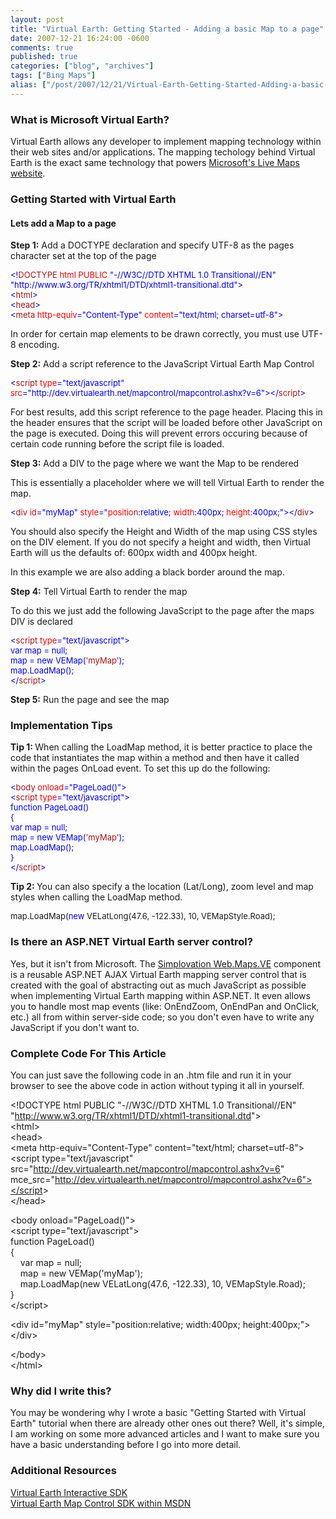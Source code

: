 ```yaml
---
layout: post
title: "Virtual Earth: Getting Started - Adding a basic Map to a page"
date: 2007-12-21 16:24:00 -0600
comments: true
published: true
categories: ["blog", "archives"]
tags: ["Bing Maps"]
alias: ["/post/2007/12/21/Virtual-Earth-Getting-Started-Adding-a-basic-Map-to-a-page", "/post/2007/12/21/virtual-earth-getting-started-adding-a-basic-map-to-a-page"]
---
```

<!-- more -->
<h3>What is Microsoft Virtual Earth?</h3>
<p>
Virtual Earth allows any developer to implement mapping technology within their web sites and/or applications. The mapping techology behind Virtual Earth is the exact same technology that powers <a href="http://maps.live.com/">Microsoft&#39;s Live Maps website</a>.
</p>
<h3>Getting Started with Virtual Earth</h3>
<h4>Lets add a Map to a page</h4>
<p>
<strong>Step 1:</strong> Add a DOCTYPE declaration and specify UTF-8 as the pages character set at the top of the page
</p>
<font size="2" color="#0000ff">
<p>
&lt;!<font size="2" color="#a31515">DOCTYPE</font><font size="2"> </font><font size="2" color="#ff0000">html</font><font size="2"> </font><font size="2" color="#ff0000">PUBLIC</font><font size="2"> </font><font size="2" color="#0000ff">&quot;-//W3C//DTD XHTML 1.0 Transitional//EN&quot;</font><font size="2"> </font><font size="2" color="#0000ff">&quot;http://www.w3.org/TR/xhtml1/DTD/xhtml1-transitional.dtd&quot;&gt;<br />
&lt;</font><font size="2" color="#a31515">html</font><font size="2" color="#0000ff">&gt;<br />
&lt;</font><font size="2" color="#a31515">head</font><font size="2" color="#0000ff">&gt;<br />
&lt;</font><font size="2" color="#a31515">meta</font><font size="2"> </font><font size="2" color="#ff0000">http-equiv</font><font size="2" color="#0000ff">=&quot;Content-Type&quot;</font><font size="2"> </font><font size="2" color="#ff0000">content</font><font size="2" color="#0000ff">=&quot;text/html; charset=utf-8&quot;&gt;</font>
</p>
</font>
<p>
In order for certain map elements to be drawn correctly, you must use UTF-8 encoding.
</p>
<p>
<strong>Step 2:</strong> Add a script reference to the JavaScript Virtual Earth Map Control
</p>
<font size="2" color="#0000ff">
<p>
&lt;<font size="2" color="#a31515">script</font><font size="2"> </font><font size="2" color="#ff0000">type</font><font size="2" color="#0000ff">=&quot;text/javascript&quot;</font><font size="2"> </font><font size="2" color="#ff0000">src</font><font size="2" color="#0000ff">=&quot;http://dev.virtualearth.net/mapcontrol/mapcontrol.ashx?v=6&quot;&gt;&lt;/</font><font size="2" color="#a31515">script</font><font size="2" color="#0000ff">&gt;</font>
</p>
</font>
<p>
For best results, add this script reference to the page header. Placing this in the header ensures that the script will be loaded before other JavaScript on the page is executed. Doing this will prevent errors occuring because of certain code running before the script file is loaded.
</p>
<p>
<strong>Step 3:</strong> Add a DIV to the page where we want the Map to be rendered
</p>
<p>
This is essentially a placeholder where we will tell Virtual Earth to render the map.
</p>
<font size="2" color="#0000ff">
<p>
&lt;<font size="2" color="#a31515">div</font><font size="2"> </font><font size="2" color="#ff0000">id</font><font size="2" color="#0000ff">=&quot;myMap&quot;</font><font size="2"> </font><font size="2" color="#ff0000">style</font><font size="2" color="#0000ff">=&quot;</font><font size="2" color="#ff0000">position</font><font size="2">:</font><font size="2" color="#0000ff">relative</font><font size="2">; </font><font size="2" color="#ff0000">width</font><font size="2">:</font><font size="2" color="#0000ff">400px</font><font size="2">; </font><font size="2" color="#ff0000">height</font><font size="2">:</font><font size="2" color="#0000ff">400px</font><font size="2">;</font><font size="2" color="#0000ff">&quot;&gt;&lt;/</font><font size="2" color="#a31515">div</font><font size="2" color="#0000ff">&gt;</font>
</p>
</font>
<p>
You should also specify the Height and Width of the map using CSS styles on the DIV element. If you do not specify a height and width, then Virtual Earth will us the defaults of: 600px width and 400px height.
</p>
<p>
In this example we are also adding a black border around the map.
</p>
<p>
<strong>Step 4:</strong> Tell Virtual Earth to render the map
</p>
<p>
To do this we just add the following JavaScript to the page after the maps DIV is declared
</p>
<font size="2" color="#0000ff">
<p>
&lt;<font size="2" color="#a31515">script</font><font size="2"> </font><font size="2" color="#ff0000">type</font><font size="2" color="#0000ff">=&quot;text/javascript&quot;&gt;<br />
var</font><font size="2"> map = </font><font size="2" color="#0000ff">null</font><font size="2">;<br />
map = </font><font size="2" color="#0000ff">new</font><font size="2"> VEMap(</font><font size="2" color="#a31515">&#39;myMap&#39;</font><font size="2">);<br />
map.LoadMap();<br />
</font><font size="2" color="#0000ff">&lt;/</font><font size="2" color="#a31515">script</font><font size="2" color="#0000ff">&gt;</font>
</p>
</font>
<p>
<strong>Step 5:</strong> Run the page and see the map
</p>
<h3>Implementation Tips</h3>
<p>
<strong>Tip 1: </strong>When calling the LoadMap method, it is better practice to place the code that instantiates the map within a method and then have it called within the pages OnLoad event. To set this up do the following:
</p>
<font size="2" color="#0000ff">
<p>
&lt;<font size="2" color="#a31515">body</font><font size="2"> </font><font size="2" color="#ff0000">onload</font><font size="2" color="#0000ff">=&quot;PageLoad()&quot;&gt;<br />
&lt;</font><font size="2" color="#a31515">script</font><font size="2"> </font><font size="2" color="#ff0000">type</font><font size="2" color="#0000ff">=&quot;text/javascript&quot;&gt;<br />
function</font><font size="2"> PageLoad()<br />
{<br />
</font><font size="2" color="#0000ff">var</font><font size="2"> map = </font><font size="2" color="#0000ff">null</font><font size="2">;<br />
map = </font><font size="2" color="#0000ff">new</font><font size="2"> VEMap(</font><font size="2" color="#a31515">&#39;myMap&#39;</font><font size="2">);<br />
map.LoadMap();<br />
}<br />
</font><font size="2" color="#0000ff">&lt;/</font><font size="2" color="#a31515">script</font><font size="2" color="#0000ff">&gt;</font>
</p>
</font>
<p>
<strong>Tip 2: </strong>You can also specify a the location (Lat/Long), zoom level and map styles when calling the LoadMap method.
</p>
<font size="2">
<p>
map.LoadMap(<font size="2" color="#0000ff">new</font><font size="2"> VELatLong(47.6, -122.33), 10, VEMapStyle.Road);</font>
</p>
</font>
<h3>Is there an ASP.NET Virtual Earth server control?</h3>
<p>
Yes, but it isn&#39;t from Microsoft. The <a href="http://simplovation.com/Page/WebMapsVE.aspx">Simplovation Web.Maps.VE</a> component is a reusable ASP.NET AJAX Virtual Earth mapping server control that is created with the goal of abstracting out as much JavaScript as possible when implementing Virtual Earth mapping within ASP.NET. It even allows you to handle most map events (like: OnEndZoom, OnEndPan and OnClick, etc.) all from within server-side code; so you don&#39;t even have to write any JavaScript if you don&#39;t want to.
</p>
<h3>Complete Code For This Article</h3>
<p>
You can just save the following code in an .htm file and run it in your browser to see the above code in action without typing it all in yourself.
</p>
<p>
&lt;!DOCTYPE html PUBLIC &quot;-//W3C//DTD XHTML 1.0 Transitional//EN&quot; &quot;<a href="http://www.w3.org/TR/xhtml1/DTD/xhtml1-transitional.dtd">http://www.w3.org/TR/xhtml1/DTD/xhtml1-transitional.dtd</a>&quot;&gt;<br />
&lt;html&gt;<br />
&lt;head&gt;<br />
&lt;meta http-equiv=&quot;Content-Type&quot; content=&quot;text/html; charset=utf-8&quot;&gt;<br />
&lt;script type=&quot;text/javascript&quot; src=&quot;<a href="http://dev.virtualearth.net/mapcontrol/mapcontrol.ashx?v=6">http://dev.virtualearth.net/mapcontrol/mapcontrol.ashx?v=6</a>&quot; mce_src=&quot;<a href="http://dev.virtualearth.net/mapcontrol/mapcontrol.ashx?v=6&quot;&gt;&lt;/script">http://dev.virtualearth.net/mapcontrol/mapcontrol.ashx?v=6&quot;&gt;&lt;/script</a>&gt;<br />
&lt;/head&gt;
</p>
<p>
&lt;body onload=&quot;PageLoad()&quot;&gt;<br />
&lt;script type=&quot;text/javascript&quot;&gt;<br />
function PageLoad()<br />
{<br />
&nbsp;&nbsp;&nbsp; var map = null;<br />
&nbsp;&nbsp;&nbsp; map = new VEMap(&#39;myMap&#39;);<br />
&nbsp;&nbsp;&nbsp; map.LoadMap(new VELatLong(47.6, -122.33), 10, VEMapStyle.Road);<br />
}<br />
&lt;/script&gt;
</p>
<p>
&lt;div id=&quot;myMap&quot; style=&quot;position:relative; width:400px; height:400px;&quot;&gt;&lt;/div&gt;
</p>
<p>
&lt;/body&gt;<br />
&lt;/html&gt;
</p>
<h3>Why did I write this?</h3>
<p>
You may be wondering why I wrote a basic &quot;Getting Started with Virtual Earth&quot; tutorial when there are already other ones out there? Well, it&#39;s simple, I am working on some more advanced articles and I want to make sure you have a basic understanding before I go into more detail.
</p>
<h3>Additional Resources</h3>
<p>
<a href="http://dev.live.com/virtualearth/sdk/">Virtual Earth Interactive SDK</a><br />
<a href="http://msdn2.microsoft.com/en-us/library/bb429619.aspx">Virtual Earth Map Control SDK within MSDN</a>
</p>
